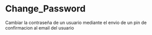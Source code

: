 # Change_Password
Cambiar la contraseña de un usuario mediante el envio de un pin de confirmacion al email del usuario

